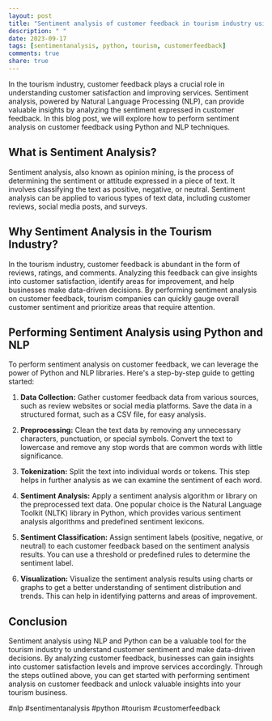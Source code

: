 ```yaml
---
layout: post
title: "Sentiment analysis of customer feedback in tourism industry using NLP and python"
description: " "
date: 2023-09-17
tags: [sentimentanalysis, python, tourism, customerfeedback]
comments: true
share: true
---
```


In the tourism industry, customer feedback plays a crucial role in understanding customer satisfaction and improving services. Sentiment analysis, powered by Natural Language Processing (NLP), can provide valuable insights by analyzing the sentiment expressed in customer feedback. In this blog post, we will explore how to perform sentiment analysis on customer feedback using Python and NLP techniques.

## What is Sentiment Analysis?

Sentiment analysis, also known as opinion mining, is the process of determining the sentiment or attitude expressed in a piece of text. It involves classifying the text as positive, negative, or neutral. Sentiment analysis can be applied to various types of text data, including customer reviews, social media posts, and surveys.

## Why Sentiment Analysis in the Tourism Industry?

In the tourism industry, customer feedback is abundant in the form of reviews, ratings, and comments. Analyzing this feedback can give insights into customer satisfaction, identify areas for improvement, and help businesses make data-driven decisions. By performing sentiment analysis on customer feedback, tourism companies can quickly gauge overall customer sentiment and prioritize areas that require attention.

## Performing Sentiment Analysis using Python and NLP

To perform sentiment analysis on customer feedback, we can leverage the power of Python and NLP libraries. Here's a step-by-step guide to getting started:

1. **Data Collection:** Gather customer feedback data from various sources, such as review websites or social media platforms. Save the data in a structured format, such as a CSV file, for easy analysis.

2. **Preprocessing:** Clean the text data by removing any unnecessary characters, punctuation, or special symbols. Convert the text to lowercase and remove any stop words that are common words with little significance.

3. **Tokenization:** Split the text into individual words or tokens. This step helps in further analysis as we can examine the sentiment of each word.

4. **Sentiment Analysis:** Apply a sentiment analysis algorithm or library on the preprocessed text data. One popular choice is the Natural Language Toolkit (NLTK) library in Python, which provides various sentiment analysis algorithms and predefined sentiment lexicons.

5. **Sentiment Classification:** Assign sentiment labels (positive, negative, or neutral) to each customer feedback based on the sentiment analysis results. You can use a threshold or predefined rules to determine the sentiment label.

6. **Visualization:** Visualize the sentiment analysis results using charts or graphs to get a better understanding of sentiment distribution and trends. This can help in identifying patterns and areas of improvement.

## Conclusion

Sentiment analysis using NLP and Python can be a valuable tool for the tourism industry to understand customer sentiment and make data-driven decisions. By analyzing customer feedback, businesses can gain insights into customer satisfaction levels and improve services accordingly. Through the steps outlined above, you can get started with performing sentiment analysis on customer feedback and unlock valuable insights into your tourism business.

#nlp #sentimentanalysis #python #tourism #customerfeedback